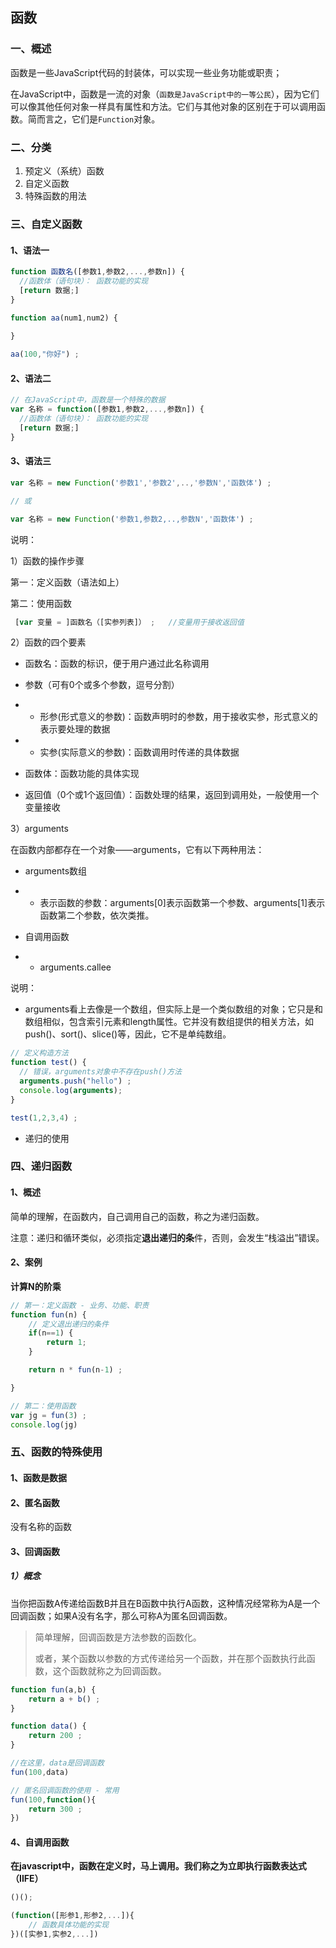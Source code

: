 ## 函数

### 一、概述

函数是一些JavaScript代码的封装体，可以实现一些业务功能或职责；

在JavaScript中，函数是一流的对象（`函数是JavaScript中的一等公民`），因为它们可以像其他任何对象一样具有属性和方法。它们与其他对象的区别在于可以调用函数。简而言之，它们是`Function`对象。



### 二、分类

1. 预定义（系统）函数
2. 自定义函数
3. 特殊函数的用法



### 三、自定义函数

#### 1、语法一

```javascript
function 函数名([参数1,参数2,...,参数n]) {
  //函数体（语句块）： 函数功能的实现
  [return 数据;]
}

function aa(num1,num2) {
    
}

aa(100,"你好") ;
```



#### 2、语法二

```javascript
// 在JavaScript中，函数是一个特殊的数据
var 名称 = function([参数1,参数2,...,参数n]) {
  //函数体（语句块）： 函数功能的实现
  [return 数据;]
}
```



#### 3、语法三

```javascript
var 名称 = new Function('参数1','参数2',..,'参数N','函数体') ;

// 或

var 名称 = new Function('参数1,参数2,..,参数N','函数体') ;
```

说明：

1）函数的操作步骤

第一：定义函数（语法如上）

第二：使用函数

```javascript
 [var 变量 = ]函数名（[实参列表]） ; 	//变量用于接收返回值
```



2）函数的四个要素

- 函数名：函数的标识，便于用户通过此名称调用

- 参数（可有0个或多个参数，逗号分割） 

- - 形参(形式意义的参数)：函数声明时的参数，用于接收实参，形式意义的表示要处理的数据

- - 实参(实际意义的参数)：函数调用时传递的具体数据

- 函数体：函数功能的具体实现

- 返回值（0个或1个返回值）：函数处理的结果，返回到调用处，一般使用一个变量接收



3）arguments

在函数内部都存在一个对象——arguments，它有以下两种用法：

-  arguments数组 

- - 表示函数的参数：arguments[0]表示函数第一个参数、arguments[1]表示函数第二个参数，依次类推。

-  自调用函数 

- - arguments.callee

说明：

- arguments看上去像是一个数组，但实际上是一个类似数组的对象；它只是和数组相似，包含索引元素和length属性。它并没有数组提供的相关方法，如push()、sort()、slice()等，因此，它不是单纯数组。

```js
// 定义构造方法
function test() {
  // 错误，arguments对象中不存在push()方法
  arguments.push("hello") ;
  console.log(arguments);
}

test(1,2,3,4) ;
```

- 递归的使用





### 四、递归函数

#### 1、概述

简单的理解，在函数内，自己调用自己的函数，称之为递归函数。

注意：递归和循环类似，必须指定**退出递归的条**件，否则，会发生“栈溢出”错误。



#### 2、案例

**计算N的阶乘**

```javascript
// 第一：定义函数 - 业务、功能、职责
function fun(n) {
    // 定义退出递归的条件
    if(n==1) {
        return 1;
    }

    return n * fun(n-1) ;

}

// 第二：使用函数
var jg = fun(3) ;
console.log(jg)
```



### 五、函数的特殊使用

#### 1、函数是数据

#### 2、匿名函数

没有名称的函数



#### 3、回调函数

##### 1）概念

当你把函数A传递给函数B并且在B函数中执行A函数，这种情况经常称为A是一个回调函数；如果A没有名字，那么可称A为匿名回调函数。

> 简单理解，回调函数是方法参数的函数化。
>
> 或者，某个函数以参数的方式传递给另一个函数，并在那个函数执行此函数，这个函数就称之为回调函数。

```javascript
function fun(a,b) {
    return a + b() ;
}

function data() {
	return 200 ;    
}

//在这里，data是回调函数
fun(100,data) 

// 匿名回调函数的使用 - 常用
fun(100,function(){
    return 300 ;
}) 
```



#### 4、自调用函数

**在javascript中，函数在定义时，马上调用。我们称之为立即执行函数表达式（IIFE）**

```javascript
()();

(function([形参1,形参2,...]){
    // 函数具体功能的实现
})([实参1,实参2,...])
```









